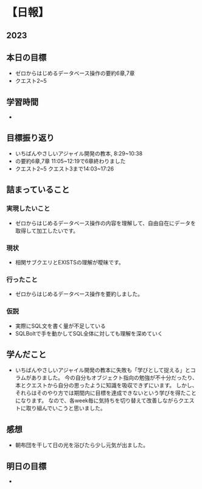 # 【日報】
## 2023
## 本日の目標
- ゼロからはじめるデータベース操作の要約6章,7章
- クエスト2~5
## 学習時間
- 

## 目標振り返り
- いちばんやさしいアジャイル開発の教本, 8:29~10:38
- の要約6章,7章 11:05~12:19で6章終わりました
- クエスト2~5 クエスト3まで14:03~17:26
## 詰まっていること
### 実現したいこと 
- ゼロからはじめるデータベース操作の内容を理解して、自由自在にデータを取得して加工したいです。
### 現状
- 相関サブクエリとEXISTSの理解が曖昧です。
### 行ったこと 
- ゼロからはじめるデータベース操作を要約しました。
### 仮説
- 実際にSQL文を書く量が不足している
- SQLBoltで手を動かしてSQL全体に対しても理解を深めていく

## 学んだこと
- いちばんやさしいアジャイル開発の教本に失敗も「学びとして捉える」とコラムがありました。
今の自分もオブジェクト指向の勉強が不十分だったり、本とクエストから自分の思ったように知識を吸収できずにいます。
しかし、それらはそのやり方では期間内に目標を達成できないという学びを得たことになります。
なので、各week毎に気持ちを切り替えて改善しながらクエストに取り組んでいこうと思いました。

## 感想
- 朝布団を干して日の光を浴びたら少し元気が出ました。

## 明日の目標
- 


